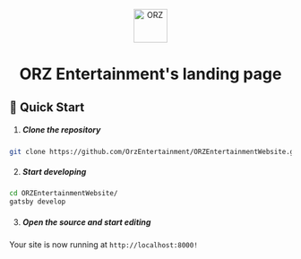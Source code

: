 <p align="center">
  <a href="https://focused-cray-9e60bd.netlify.com/">
    <img alt="ORZ" src="https://s3-us-west-2.amazonaws.com/orzentertainmentwebsiteassets/Orz+logo+new.png" width="60" />
  </a>
</p>
<h1 align="center">
  ORZ Entertainment's landing page
</h1>

## 🚀 Quick Start
1. ##### Clone the repository
``` bash
git clone https://github.com/OrzEntertainment/ORZEntertainmentWebsite.git
```
2. ##### Start developing
``` bash
cd ORZEntertainmentWebsite/
gatsby develop
```
3. ##### Open the source and start editing
Your site is now running at ```http://localhost:8000!```
